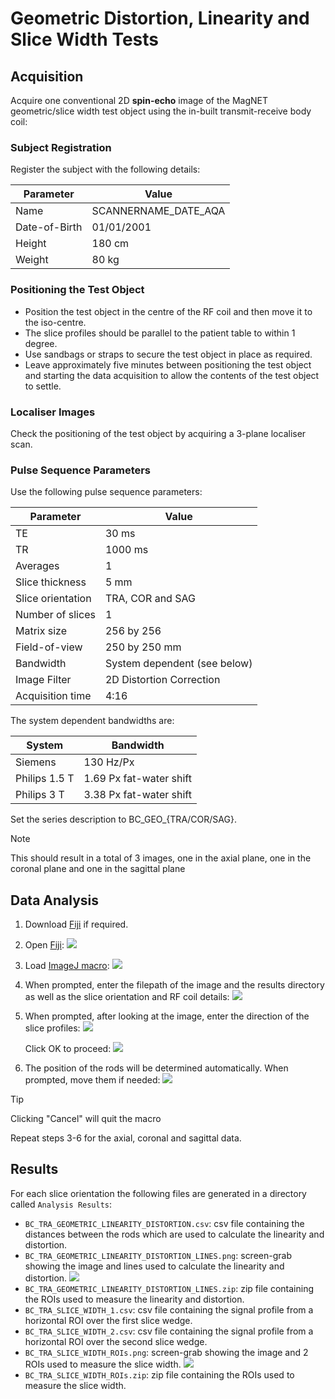 # Geometric Distortion, Linearity and Slice Width Tests
## Acquisition
Acquire one conventional 2D **spin-echo** image of the MagNET geometric/slice width test object using the in-built transmit-receive body coil:

### Subject Registration
Register the subject with the following details:

| Parameter | Value |
|-----------|-------|
| Name | SCANNERNAME_DATE_AQA |
| Date-of-Birth | 01/01/2001 |
| Height | 180 cm |
| Weight | 80 kg |

### Positioning the Test Object
- Position the test object in the centre of the RF coil and then move it to the iso-centre.
- The slice profiles should be parallel to the patient table to within 1 degree.
- Use sandbags or straps to secure the test object in place as required.
- Leave approximately five minutes between positioning the test object and starting the data acquisition to allow the contents of the test object to settle.

### Localiser Images
Check the positioning of the test object by acquiring a 3-plane localiser scan.

### Pulse Sequence Parameters
Use the following pulse sequence parameters:

| Parameter | Value |
|-----------|-------|
| TE        | 30 ms |
| TR        | 1000 ms |
| Averages  | 1     |
| Slice thickness  | 5 mm |
| Slice orientation| TRA, COR and SAG |
| Number of slices | 1 |
| Matrix size | 256 by 256 |
| Field-of-view | 250 by 250 mm |
| Bandwidth | System dependent (see below) |
| Image Filter| 2D Distortion Correction|
| Acquisition time | 4:16|

The system dependent bandwidths are:

| System | Bandwidth |
|--------|-----------|
| Siemens | 130 Hz/Px|
| Philips 1.5 T | 1.69 Px fat-water shift |
| Philips 3 T | 3.38 Px fat-water shift |

Set the series description to BC_GEO_{TRA/COR/SAG}.

> [!NOTE]
> This should result in a total of 3 images, one in the axial plane, one in the coronal plane and one in the sagittal plane

## Data Analysis
1. Download [Fiji](https://imagej.net/software/fiji/) if required.

2. Open [Fiji](https://imagej.net/software/fiji/):
    ![](./images/Fiji.PNG)

3. Load [ImageJ macro](../macros/geometric_distortion_linearity_and_slice_width.ijm):
    ![](./images/Run_Macro.PNG)

4. When prompted, enter the filepath of the image and the results directory as well as the slice orientation and RF coil details:
    ![](./images/Geometric_Slice_Width_Enter_Details.PNG)

5. When prompted, after looking at the image, enter the direction of the slice profiles:
    ![](./images/Horizontal_Profiles.PNG)
    
    Click OK to proceed:
    ![](./images/Slice_Profile_Direction.PNG)

6. The position of the rods will be determined automatically. When prompted, move them if needed:
    ![](./images/Move_Lines.PNG)

>[!TIP]
> Clicking "Cancel" will quit the macro

Repeat steps 3-6 for the axial, coronal and sagittal data.

## Results
For each slice orientation the following files are generated in a 
directory called `Analysis Results`:

- `BC_TRA_GEOMETRIC_LINEARITY_DISTORTION.csv`: csv file containing the distances between the rods which are used to calculate the linearity and distortion.
- `BC_TRA_GEOMETRIC_LINEARITY_DISTORTION_LINES.png`: screen-grab showing the image and lines used to calculate the linearity and distortion.
    ![](./images/BC_TRA_GEOMETRIC_LINEARITY_DISTORTION_LINES.png)
- `BC_TRA_GEOMETRIC_LINEARITY_DISTORTION_LINES.zip`: zip file containing the ROIs used to measure the linearity and distortion.
- `BC_TRA_SLICE_WIDTH_1.csv`: csv file containing the signal profile from a horizontal ROI over the first slice wedge.
- `BC_TRA_SLICE_WIDTH_2.csv`: csv file containing the signal profile from a horizontal ROI over the second slice wedge.
- `BC_TRA_SLICE_WIDTH_ROIs.png`: screen-grab showing the image and 2 ROIs used to measure the slice width.
    ![](./images/BC_TRA_SLICE_WIDTH_ROIs.png)
- `BC_TRA_SLICE_WIDTH_ROIs.zip`: zip file containing the ROIs used to measure the slice width.